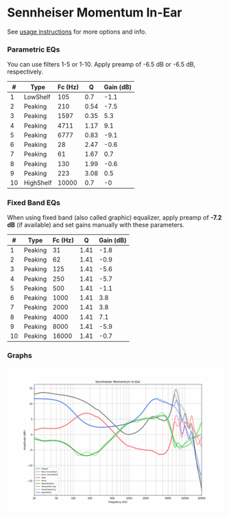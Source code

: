 # Sennheiser Momentum In-Ear
See [usage instructions](https://github.com/jaakkopasanen/AutoEq#usage) for more options and info.

### Parametric EQs
You can use filters 1-5 or 1-10. Apply preamp of -6.5 dB or -6.5 dB, respectively.

|   # | Type      |   Fc (Hz) |    Q |   Gain (dB) |
|-----|-----------|-----------|------|-------------|
|   1 | LowShelf  |       105 | 0.7  |        -1.1 |
|   2 | Peaking   |       210 | 0.54 |        -7.5 |
|   3 | Peaking   |      1597 | 0.35 |         5.3 |
|   4 | Peaking   |      4711 | 1.17 |         9.1 |
|   5 | Peaking   |      6777 | 0.83 |        -9.1 |
|   6 | Peaking   |        28 | 2.47 |        -0.6 |
|   7 | Peaking   |        61 | 1.67 |         0.7 |
|   8 | Peaking   |       130 | 1.99 |        -0.6 |
|   9 | Peaking   |       223 | 3.08 |         0.5 |
|  10 | HighShelf |     10000 | 0.7  |        -0   |

### Fixed Band EQs
When using fixed band (also called graphic) equalizer, apply preamp of **-7.2 dB** (if available) and set gains manually with these parameters.

|   # | Type    |   Fc (Hz) |    Q |   Gain (dB) |
|-----|---------|-----------|------|-------------|
|   1 | Peaking |        31 | 1.41 |        -1.8 |
|   2 | Peaking |        62 | 1.41 |        -0.9 |
|   3 | Peaking |       125 | 1.41 |        -5.6 |
|   4 | Peaking |       250 | 1.41 |        -5.7 |
|   5 | Peaking |       500 | 1.41 |        -1.1 |
|   6 | Peaking |      1000 | 1.41 |         3.8 |
|   7 | Peaking |      2000 | 1.41 |         3.8 |
|   8 | Peaking |      4000 | 1.41 |         7.1 |
|   9 | Peaking |      8000 | 1.41 |        -5.9 |
|  10 | Peaking |     16000 | 1.41 |        -0.7 |

### Graphs
![](./Sennheiser%20Momentum%20In-Ear.png)
